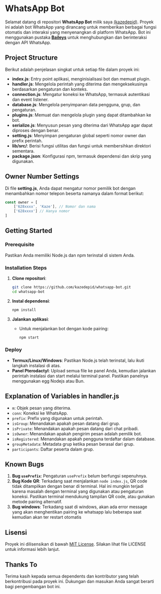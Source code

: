 # WhatsApp Bot

Selamat datang di repositori **WhatsApp Bot** milik saya [(kazedepid)](https://github.com/kazedepid). Proyek ini adalah bot WhatsApp yang dirancang untuk memberikan berbagai fungsi otomatis dan interaksi yang menyenangkan di platform WhatsApp. Bot ini menggunakan pustaka **[Baileys](https://github.com/WhiskeySockets/Baileys)** untuk menghubungkan dan berinteraksi dengan API WhatsApp.

## Project Structure

Berikut adalah penjelasan singkat untuk setiap file dalam proyek ini:

- **index.js**: Entry point aplikasi, menginisialisasi bot dan memuat plugin.
- **handler.js**: Mengelola perintah yang diterima dan mengeksekusinya berdasarkan pengaturan dan konteks.
- **connection.js**: Mengatur koneksi ke WhatsApp, termasuk autentikasi dan event listener.
- **database.js**: Mengelola penyimpanan data pengguna, grup, dan pengaturan.
- **plugins.js**: Memuat dan mengelola plugin yang dapat ditambahkan ke bot.
- **serialize.js**: Menyusun pesan yang diterima dari WhatsApp agar dapat diproses dengan benar.
- **setting.js**: Menyimpan pengaturan global seperti nomor owner dan prefix perintah.
- **lib/src/**: Berisi fungsi utilitas dan fungsi untuk membersihkan direktori sementara.
- **package.json**: Konfigurasi npm, termasuk dependensi dan skrip yang digunakan.

## Owner Number Settings

Di file **setting.js**, Anda dapat mengatur nomor pemilik bot dengan menambahkan nomor telepon beserta namanya dalam format berikut:

```javascript
const owner = [
    ['628xxxx', 'Kaze'], // Nomor dan nama
    ['628xxxx'] // Hanya nomor
]
```

## Getting Started

### Prerequisite

Pastikan Anda memiliki Node.js dan npm terinstal di sistem Anda.

### Installation Steps

1. **Clone repositori**:
   ```bash
   git clone https://github.com/kazedepid/whatsapp-bot.git
   cd whatsapp-bot
   ```

2. **Instal dependensi**:
   ```bash
   npm install
   ```

3. **Jalankan aplikasi**:
   - Untuk menjalankan bot dengan kode pairing:
     ```bash
     npm start
     ```

### Deploy

- **Termux/Linux/Windows**: Pastikan Node.js telah terinstal, lalu ikuti langkah instalasi di atas.
- **Panel Pterodactyl**: Upload semua file ke panel Anda, kemudian jalankan perintah instalasi dan start melalui terminal panel. Pastikan panelnya menggunakan egg Nodejs atau Bun.

## Explanation of Variables in handler.js

- `m`: Objek pesan yang diterima.
- `conn`: Koneksi ke WhatsApp.
- `prefix`: Prefix yang digunakan untuk perintah.
- `isGroup`: Menandakan apakah pesan datang dari grup.
- `isPrivate`: Menandakan apakah pesan datang dari chat pribadi.
- `isOwner`: Menandakan apakah pengirim pesan adalah pemilik bot.
- `isRegistered`: Menandakan apakah pengguna terdaftar dalam database.
- `groupMetadata`: Metadata grup ketika pesan berasal dari grup.
- `participants`: Daftar peserta dalam grup.

## Known Bugs

1. **Bug `usePrefix`**: Pengaturan `usePrefix` belum berfungsi sepenuhnya.
2. **Bug Kode QR**: Terkadang saat menjalankan `node index.js`, QR code tidak ditampilkan dengan benar di terminal. Hal ini mungkin terjadi karena masalah dengan terminal yang digunakan atau pengaturan koneksi. Pastikan terminal mendukung tampilan QR code, atau gunakan metode pairing alternatif.
3. **Bug windows**: Terkadang saat di windows, akan ada error message yang akan menghentikan pairing ke whatsapp lalu beberapa saat kemudian akan ter restart otomatis

## Lisensi

Proyek ini dilisensikan di bawah [MIT License](LICENSE). Silakan lihat file LICENSE untuk informasi lebih lanjut.

## Thanks To

Terima kasih kepada semua dependents dan kontributor yang telah berkontribusi pada proyek ini. Dukungan dan masukan Anda sangat berarti bagi pengembangan bot ini.

